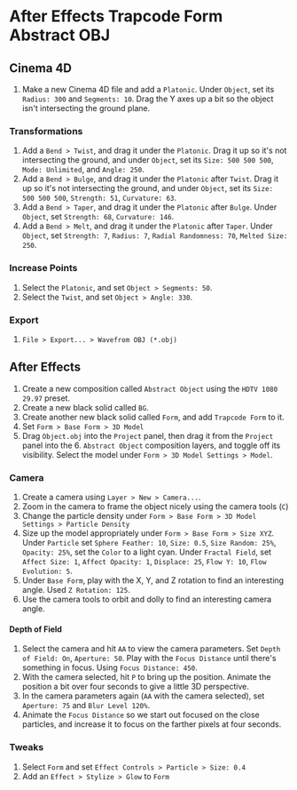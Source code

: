 # After Effects Trapcode Form Abstract OBJ

## Cinema 4D

1. Make a new Cinema 4D file and add a `Platonic`. Under `Object`, set its `Radius: 300` and `Segments: 10`. Drag the Y axes up a bit so the object isn't intersecting the ground plane.

### Transformations

1. Add a `Bend > Twist`, and drag it under the `Platonic`. Drag it up so it's not intersecting the ground, and under `Object`, set its `Size: 500 500 500`, `Mode: Unlimited`, and `Angle: 250`.
2. Add a `Bend > Bulge`, and drag it under the `Platonic` after `Twist`. Drag it up so it's not intersecting the ground, and under `Object`, set its `Size: 500 500 500`, `Strength: 51`, `Curvature: 63`.
3. Add a `Bend > Taper`, and drag it under the `Platonic` after `Bulge`. Under `Object`, set `Strength: 68`, `Curvature: 146`.
4. Add a `Bend > Melt`, and drag it under the `Platonic` after `Taper`. Under `Object`, set `Strength: 7`, `Radius: 7`, `Radial Randomness: 70`, `Melted Size: 250`.

### Increase Points

1. Select the `Platonic`, and set `Object > Segments: 50`.
2. Select the `Twist`, and set `Object > Angle: 330`.

### Export

1. `File > Export... > Wavefrom OBJ (*.obj)`

## After Effects

1. Create a new composition called `Abstract Object` using the `HDTV 1080 29.97` preset.
2. Create a new black solid called `BG`.
3. Create another new black solid called `Form`, and add `Trapcode Form` to it.
4. Set `Form > Base Form > 3D Model`
5. Drag `Object.obj` into the `Project` panel, then drag it from the `Project` panel into the 6. `Abstract Object` composition layers, and toggle off its visibility. Select the model under `Form > 3D Model Settings > Model`.

### Camera

1. Create a camera using `Layer > New > Camera...`.
2. Zoom in the camera to frame the object nicely using the camera tools (`C`)
3. Change the particle density under `Form > Base Form > 3D Model Settings > Particle Density`
4. Size up the model appropriately under `Form > Base Form > Size XYZ`. Under `Particle` set  `Sphere Feather: 10`, `Size: 0.5`, `Size Random: 25%`, `Opacity: 25%`, set the `Color` to a light cyan. Under `Fractal Field`, set `Affect Size: 1`, `Affect Opacity: 1`, `Displace: 25`, `Flow Y: 10`, `Flow Evolution: 5`.
5. Under `Base Form`, play with the X, Y, and Z rotation to find an interesting angle. Used `Z Rotation: 125`.
6. Use the camera tools to orbit and dolly to find an interesting camera angle.

#### Depth of Field

1. Select the camera and hit `AA` to view the camera parameters. Set `Depth of Field: On`, `Aperture: 50`. Play with the `Focus Distance` until there's something in focus. Using `Focus Distance: 450`.
2. With the camera selected, hit `P` to bring up the position. Animate the position a bit over four seconds to give a little 3D perspective.
3. In the camera parameters again (`AA` with the camera selected), set `Aperture: 75` and `Blur Level 120%`.
4. Animate the `Focus Distance` so we start out focused on the close particles, and increase it to focus on the farther pixels at four seconds.

### Tweaks

1. Select `Form` and set `Effect Controls > Particle > Size: 0.4`
2. Add an `Effect > Stylize > Glow` to `Form`
